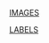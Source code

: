 [IMAGES](https://drive.google.com/drive/folders/1ad9_MG70puEYZdFqip62aW0mya-GDKxN?usp=sharing)

[LABELS](https://drive.google.com/drive/folders/1jJe-IjYTtSAFmfpIcDBN5v-NdGh2GM-5?usp=sharing)
